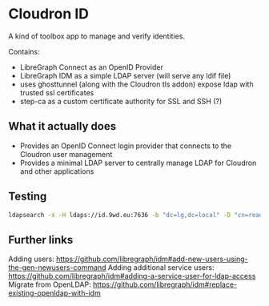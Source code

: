 # Cloudron ID

A kind of toolbox app to manage and verify identities.

Contains:

- LibreGraph Connect as an OpenID Provider
- LibreGraph IDM as a simple LDAP server (will serve any ldif file)
- uses ghosttunnel (along with the Cloudron tls addon) expose ldap with trusted ssl certificates
- step-ca as a custom certificate authority for SSL and SSH (?)

## What it actually does

- Provides an OpenID Connect login provider that connects to the Cloudron user management
- Provides a minimal LDAP server to centrally manage LDAP for Cloudron and other applications

## Testing

```bash
ldapsearch -x -H ldaps://id.9wd.eu:7636 -b "dc=lg,dc=local" -D "cn=readonly,dc=lg,dc=local" -w 'readonly'
```

## Further links

Adding users: https://github.com/libregraph/idm#add-new-users-using-the-gen-newusers-command
Adding additional service users: https://github.com/libregraph/idm#adding-a-service-user-for-ldap-access
Migrate from OpenLDAP: https://github.com/libregraph/idm#replace-existing-openldap-with-idm
